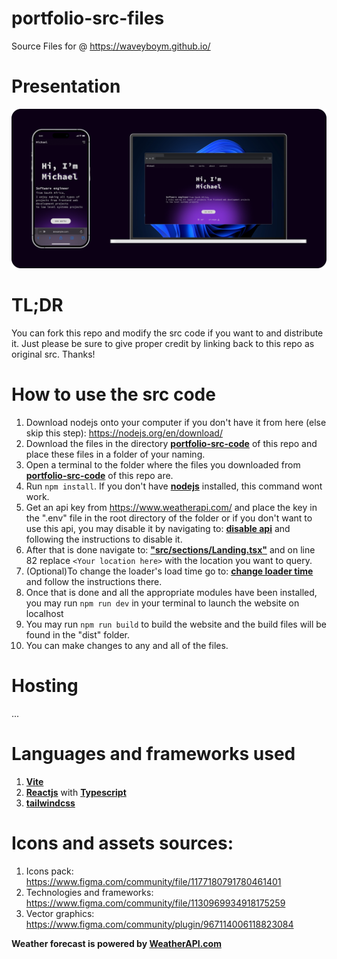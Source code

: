 # portfolio-src-files
Source Files for @ https://waveyboym.github.io/

# Presentation
![devices mockup](presentation/mockups.png "devices mockup")

# TL;DR
You can fork this repo and modify the src code if you want to and distribute it. Just please be sure to give proper credit by linking back to this repo as original src. Thanks!

# How to use the src code
1. Download nodejs onto your computer if you don't have it from here (else skip this step): https://nodejs.org/en/download/
2. Download the files in the directory **<a href="https://github.com/waveyboym/portfolio-src-files/tree/main/portfolio-src-code" target="_blank" title="portfolio-src-code">portfolio-src-code</a>** of this repo and place these files in a folder of your naming.
3. Open a terminal to the folder where the files you downloaded from **<a href="https://github.com/waveyboym/portfolio-src-files/tree/main/portfolio-src-code" target="_blank" title="portfolio-src-code">portfolio-src-code</a>** of this repo are.
4. Run `npm install`. If you don't have  **<a href="https://nodejs.org/en/download/" target="_blank" title="nodejs">nodejs</a>** installed, this command wont work.
5. Get an api key from https://www.weatherapi.com/ and place the key in the ".env" file in the root directory of the folder or if you don't want to use this api, you may disable it by navigating to: **<a href="https://github.com/waveyboym/portfolio-src-files/blob/main/portfolio-src-code/disableAPI.txt" target="_blank" title="disable api">disable api</a>** and following the instructions to disable it.
6. After that is done navigate to: **<a href="https://github.com/waveyboym/portfolio-src-files/blob/main/portfolio-src-code/src/sections/Landing.tsx" target="_blank">"src/sections/Landing.tsx"</a>** and on line 82 replace `<Your location here>` with the location you want to query.
7. (Optional)To change the loader's load time go to: **<a href="https://github.com/waveyboym/portfolio-src-files/blob/main/portfolio-src-code/changeLoaderTime.txt" target="_blank" title="change loader time">change loader time</a>** and follow the instructions there.
8. Once that is done and all the appropriate modules have been installed, you may run `npm run dev` in your terminal to launch the website on localhost
9. You may run `npm run build` to build the website and the build files will be found in the "dist" folder.
10. You can make changes to any and all of the files.

# Hosting
...

# Languages and frameworks used
1. **<a href="https://vitejs.dev/" target="_blank" title="Vite">Vite</a>**
2. **<a href="https://reactjs.org" target="_blank" title="reactjs">Reactjs</a>** with **<a href="https://www.typescriptlang.org/" target="_blank" title="typescript">Typescript</a>**
3. **<a href="https://tailwindcss.com" target="_blank" title="Vite">tailwindcss</a>**

# Icons and assets sources:
1. Icons pack: https://www.figma.com/community/file/1177180791780461401
2. Technologies and frameworks: https://www.figma.com/community/file/1130969934918175259
3. Vector graphics: https://www.figma.com/community/plugin/967114006118823084

**Weather forecast is powered by&nbsp;<a href="https://www.weatherapi.com/" target="_blank" title="Free Weather API">WeatherAPI.com</a>**
